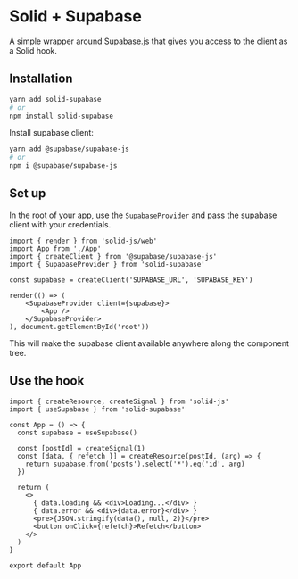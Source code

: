 # Solid + Supabase

A simple wrapper around Supabase.js that gives you access to the client as a Solid hook.

## Installation

```sh
yarn add solid-supabase
# or
npm install solid-supabase
```

Install supabase client:

```sh
yarn add @supabase/supabase-js
# or
npm i @supabase/supabase-js
```

## Set up

In the root of your app, use the `SupabaseProvider` and pass the supabase client with your credentials.

```tsx
import { render } from 'solid-js/web'
import App from './App'
import { createClient } from '@supabase/supabase-js'
import { SupabaseProvider } from 'solid-supabase'

const supabase = createClient('SUPABASE_URL', 'SUPABASE_KEY')

render(() => (
    <SupabaseProvider client={supabase}>
        <App />
    </SupabaseProvider>
), document.getElementById('root'))
```

This will make the supabase client available anywhere along the component tree.

## Use the hook

```tsx
import { createResource, createSignal } from 'solid-js'
import { useSupabase } from 'solid-supabase'

const App = () => {
  const supabase = useSupabase()
  
  const [postId] = createSignal(1)
  const [data, { refetch }] = createResource(postId, (arg) => {
    return supabase.from('posts').select('*').eq('id', arg)
  })

  return (
    <>
      { data.loading && <div>Loading...</div> }
      { data.error && <div>{data.error}</div> }
      <pre>{JSON.stringify(data(), null, 2)}</pre>
      <button onClick={refetch}>Refetch</button>
    </>
  )
}

export default App
```